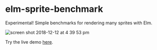 # elm-sprite-benchmark

Experimental! Simple benchmarks for rendering many sprites with Elm.

![screen shot 2018-12-12 at 4 39 53 pm](https://user-images.githubusercontent.com/386075/49907978-623dc980-fe2d-11e8-96de-49c37aa6996d.png)

Try the live demo [here](http://codingcats.com/elm-sprite-benchmark).
